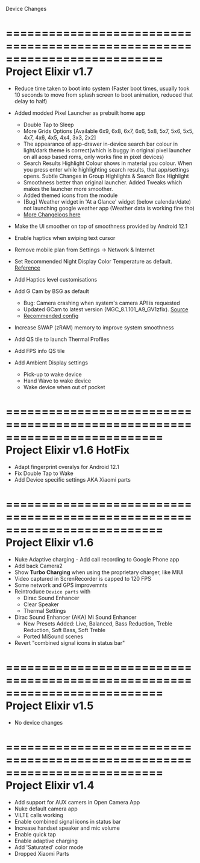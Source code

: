 Device Changes 

==========================================================================
Project Elixir v1.7 
==========================================================================

- Reduce time taken to boot into system (Faster boot times, usually took 10 seconds to move from splash screen to boot animation, reduced that delay to half)
 - Added modded Pixel Launcher as prebuilt home app
   - Double Tap to Sleep
   - More Grids Options [Available 6x9, 6x8, 6x7, 6x6, 5x8, 5x7, 5x6, 5x5, 4x7, 4x6, 4x5, 4x4, 3x3, 2x2]
   - The appearance of app-drawer in-device search bar colour in light/dark theme is correct(which is buggy in original pixel launcher on all aosp based roms, only works fine in pixel devices)
   - Search Results Highlight Colour shows in material you colour. When you press enter while highlighting search results, that app/settings opens. Subtle Changes in Group Highlights & Search Box Highlight
   - Smoothness better than original launcher. Added Tweaks which makes the launcher more smoother.
   - Added themed icons from the module
   - [Bug] Weather widget in 'At a Glance' widget (below calendar/date) not launching google weather app (Weather data is working fine tho)
   - [More Changelogs here](https://telegra.ph/Changelog-Of-Pixel-Launcher-MOD-03-31-2)
 - Make the UI smoother on top of smoothness provided by Android 12.1
 - Enable haptics when swiping text cursor
 - Remove mobile plan from Settings -> Network & Internet
 - Set Recommended Night Display Color Temperature as default. [Reference](https://www.google.com/search?q=recommended+display+temperature+for+night+mode&rlz=1C1ONGR_enIN974IN974&oq=recommended+display+temperature+for+night+mode+&aqs=chrome..69i57j33i160l2.15403j0j7&sourceid=chrome&ie=UTF-8#:~:text=During%20the%20daylight%20hours%2C%20it%27s%20best%20to%20keep%20your%20monitor%20relatively%20cool%20with%20a%20default%20color%20temperature%20of%206%2C500K.%20At%20night%2C%20the%20color%20temperature%20should%20be%20warmer%2C%20and%20around%203%2C400K.)
 - Add Haptics level customisations
 - Add G Cam by BSG as default 
   - Bug: Camera crashing when system's camera API is requested
   - Updated GCam to latest version (MGC_8.1.101_A9_GV1zfix). [Source](https://www.celsoazevedo.com/files/android/google-camera/dev-bsg/f/dl75/1/) 
   - [Recommended config](https://t.me/chandeler_s_chat/13930) 

 - Increase SWAP (zRAM) memory to improve system smoothness
 - Add QS tile to launch Thermal Profiles
 - Add FPS info QS tile
 - Add Ambient Display settings
   - Pick-up to wake device
   - Hand Wave to wake device
   - Wake device when out of pocket


==========================================================================
Project Elixir v1.6 HotFix 
==========================================================================

 - Adapt fingerprint overalys for Android 12.1 
 - Fix Double Tap to Wake 
 - Add Device specific settings AKA Xiaomi parts 

==========================================================================
Project Elixir v1.6 
==========================================================================

 - Nuke Adaptive charging  - Add call recording to Google Phone app
 - Add back Camera2 
 - Show **Turbo Charging** when using the proprietary charger, like MIUI
 - Video captured in ScrenRecorder is capped to 120 FPS
 - Some network and GPS improvemnts 
 - Reintroduce `Device parts` with
   - Dirac Sound Enhancer
   - Clear Speaker
   - Thermal Settings
 - Dirac Sound Enhancer (AKA) Mi Sound Enhancer 
   - New Presets Added: Live, Balanced, Bass Reduction, Treble Reduction, Soft Bass, Soft Treble 
   - Ported MiSound scenes 
 - Revert "combined signal icons in status bar" 

==========================================================================
Project Elixir v1.5 
==========================================================================

 - No device changes

==========================================================================
Project Elixir v1.4 
==========================================================================

 - Add support for AUX camers in Open Camera App
 - Nuke default camera app
 - VILTE calls working
 - Enable combined signal icons in status bar
 - Increase handset speaker and mic volume
 - Enable quick tap
 - Enable adaptive charging
 - Add 'Saturated' color mode
 - Dropped Xiaomi Parts
